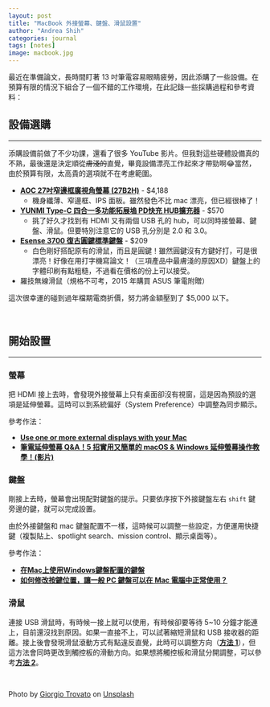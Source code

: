 ```yaml
---
layout: post
title: "MacBook 外接螢幕、鍵盤、滑鼠設置"
author: "Andrea Shih"
categories: journal
tags: [notes]
image: macbook.jpg
---
```


最近在準備論文，長時間盯著 13 吋筆電容易眼睛疲勞，因此添購了一些設備。在預算有限的情況下組合了一個不錯的工作環境，在此記錄一些採購過程和參考資料：

## 設備選購
---
添購設備前做了不少功課，還看了很多 YouTube 影片。但我對這些硬體設備真的不熟，最後還是決定順從~~膚淺的~~直覺，畢竟設備漂亮工作起來才帶勁啊😂當然，由於預算有限，太高貴的選項就不在考慮範圍。

- [**<u>AOC 27吋窄邊框廣視角螢幕 (27B2H)</u>**](https://tw.buy.yahoo.com/gdsale/%E9%99%90%E6%99%82%E4%B8%8B%E6%AE%BA-AOC-27%E5%9E%8B-IPS%E7%AA%84%E9%82%8A%E6%A1%86%E8%AD%B7%E7%9C%BC%E9%9B%BB%E8%85%A6%E8%9E%A2%E5%B9%95-27B2H-%E6%94%AF%E6%8F%B4HDMI-9551234.html?gg=0&co_servername=Pmax_211216&gclid=Cj0KCQiAjc2QBhDgARIsAMc3SqSBKkDLqC3nGG7Te-eqpP7b1uq9ShKTWFDh1xRkJFwtyuh-UEmkpogaAoMZEALw_wcB) - $4,188
    - 機身纖薄、窄邊框、IPS 面板。雖然發色不比 mac 漂亮，但已經很棒了！
- [**<u>YUNMI Type-C 四合一多功能拓展塢 PD快充 HUB擴充器</u>**](https://www.momoshop.com.tw/goods/GoodsDetail.jsp?i_code=9129484) - $570
    - 挑了好久才找到有 HDMI 又有兩個 USB 孔的 hub，可以同時接螢幕、鍵盤、滑鼠。但要特別注意它的 USB 孔分別是 2.0 和 3.0。
- [**<u>Esense 3700 復古圓鍵標準鍵盤</u>**](https://shopee.tw/%E3%80%90%E7%8F%BE%E8%B2%A8%E7%86%B1%E9%8A%B7%E3%80%91Esense-%E9%80%B8%E7%9B%9B-3700-%E5%BE%A9%E5%8F%A4%E5%9C%93%E5%BD%A2%E6%A8%99%E6%BA%96%E9%8D%B5%E7%9B%A4-%E7%99%BD%E8%89%B2-%E7%B6%A0%E8%89%B2-%E9%98%B2%E6%92%A5%E6%B0%B4-%E8%B6%85%E9%9D%9C%E9%9F%B3-USB-%E9%9A%A8%E6%8F%92%E5%8D%B3%E7%94%A8-i.8855246.12271337734) - $209
    - 白色剛好搭配原有的滑鼠，而且是圓鍵！雖然圓鍵沒有方鍵好打，可是很漂亮！好像在用打字機寫論文！（三項產品中最膚淺的原因XD）鍵盤上的字體印刷有點粗糙，不過看在價格的份上可以接受。
- 羅技無線滑鼠（規格不可考，2015 年購買 ASUS 筆電附贈）

這次很幸運的碰到過年檔期電商折價，努力將金額壓到了 $5,000 以下。

&nbsp;

## 開始設置
---
### 螢幕
把 HDMI 接上去時，會發現外接螢幕上只有桌面卻沒有視窗，這是因為預設的選項是延伸螢幕。這時可以到系統偏好（System Preference）中調整為同步顯示。

參考作法：
- [**<u>Use one or more external displays with your Mac</u>**](https://support.apple.com/en-mn/guide/mac-help/mchl7c7ebe08/mac)
- [**<u>筆電延伸螢幕 Q&A！5 招實用又簡單的 macOS & Windows 延伸螢幕操作教學！(影片)</u>**](https://www.youtube.com/watch?v=8zLZyl3d22s&t=209s)

### 鍵盤
剛接上去時，螢幕會出現配對鍵盤的提示。只要依序按下外接鍵盤左右 `shift` 鍵旁邊的鍵，就可以完成設置。

由於外接鍵盤和 mac 鍵盤配置不一樣，這時候可以調整一些設定，方便運用快捷鍵（複製貼上、spotlight search、mission control、顯示桌面等）。

參考作法：
- [**<u>在Mac上使用Windows鍵盤配置的鍵盤</u>**](https://leafleafflower.medium.com/mac-%E5%9C%A8mac%E4%B8%8A%E4%BD%BF%E7%94%A8windows%E9%8D%B5%E7%9B%A4%E9%85%8D%E7%BD%AE%E7%9A%84%E9%8D%B5%E7%9B%A4-e393578ea5ad)
- [**<u>如何修改按鍵位置，讓一般 PC 鍵盤可以在 Mac 電腦中正常使用？</u>**](https://briian.com/8526/)


### 滑鼠
連接 USB 滑鼠時，有時候一接上就可以使用，有時候卻要等待 5~10 分鐘才能連上，目前還沒找到原因。如果一直接不上，可以試著縮短滑鼠和 USB 接收器的距離。接上後會發現滑鼠滾動方式有點違反直覺，此時可以調整方向（[**<u>方法 1</u>**](https://ingtt.com/3504/macos-mouse-scroll-natural/)），但這方法會同時更改到觸控板的滑動方向。如果想將觸控板和滑鼠分開調整，可以參考[**<u>方法 2</u>**](https://clay-atlas.com/blog/2021/07/06/mac-os-cn-scroll-reverser-trackpad-mouse/)。

&nbsp;

Photo by <a href="https://unsplash.com/@giorgiotrovato?utm_source=unsplash&utm_medium=referral&utm_content=creditCopyText">Giorgio Trovato</a> on <a href="https://unsplash.com/s/photos/macbook?utm_source=unsplash&utm_medium=referral&utm_content=creditCopyText">Unsplash</a>
  